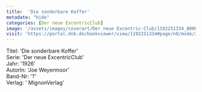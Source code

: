 ```yaml
---
title:  'Die sonderbare Koffer'
metadate: "hide"
categories: [Der neue ExcentricClub]
image: '/assets/images/coverart/Der neue Excentric-Club/1192251334_00000010.jpg'
visit: 'https://portal.dnb.de/bookviewer/view/1192251334#page/n0/mode/2up'
---
```

Titel: 'Die sonderbare Koffer' <br>
Serie: 'Der neue ExcentricClub' <br>
Jahr: '1926' <br>
AutorIn: 'Joe Weyermoor' <br>
Band-Nr: '?' <br>
Verlag: ' MignonVerlag'
